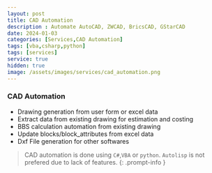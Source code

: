 ```yaml
---
layout: post
title: CAD Automation
description : Automate AutoCAD, ZWCAD, BricsCAD, GStarCAD
date: 2024-01-03
categories: [Services,CAD Automation]
tags: [vba,csharp,python]
tags: [services]
service: true
hidden: true
image: /assets/images/services/cad_automation.png
---
```


### CAD Automation
- Drawing generation from user form or excel data 
- Extract data from existing drawing for estimation and costing
- BBS calculation automation from existing drawing
- Update blocks/block_attributes from excel data
- Dxf File generation for other softwares

<!-- markdownlint-capture -->
<!-- markdownlint-disable -->
> CAD automation is done using  `C#`,`VBA` or `python`.
> `Autolisp` is not prefered due to lack of features.
{: .prompt-info }
<!-- markdownlint-restore -->
